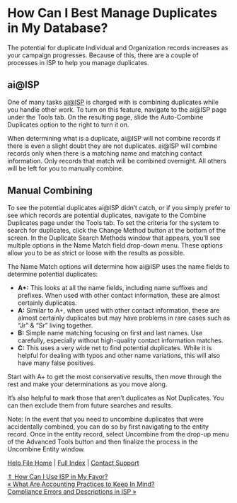  How Can I Best Manage Duplicates in My Database?
==========

The potential for duplicate Individual and Organization records increases as your campaign progresses. Because of this, there are a couple of processes in ISP to help you manage duplicates.

ai@ISP
----------

One of many tasks [ai@ISP](https://ispolitical.com/What-Is-ai-ISP/) is charged with is combining duplicates while you handle other work. To turn on this feature, navigate to the ai@ISP page under the Tools tab. On the resulting page, slide the Auto-Combine Duplicates option to the right to turn it on.

When determining what is a duplicate, ai@ISP will not combine records if there is even a slight doubt they are not duplicates. ai@ISP will combine records only when there is a matching name and matching contact information. Only records that match will be combined overnight. All others will be left for you to manually combine.

Manual Combining
----------

To see the potential duplicates ai@ISP didn’t catch, or if you simply prefer to see which records are potential duplicates, navigate to the Combine Duplicates page under the Tools tab. To set the criteria for the system to search for duplicates, click the Change Method button at the bottom of the screen. In the Duplicate Search Methods window that appears, you’ll see multiple options in the Name Match field drop-down menu. These options allow you to be as strict or loose with the results as possible. 

The Name Match options will determine how ai@ISP uses the name fields to determine potential duplicates:

* **A+:** This looks at all the name fields, including name suffixes and prefixes. When used with other contact information, these are almost certainly duplicates.
* **A:** Similar to A+, when used with other contact information, these are almost certainly duplicates but may have problems in rare cases such as “Jr” & “Sr” living together.
* **B:** Simple name matching focusing on first and last names. Use carefully, especially without high-quality contact information matches.
* **C:** This uses a very wide net to find potential duplicates. While it is helpful for dealing with typos and other name variations, this will also have many false positives.

Start with A+ to get the most conservative results, then move through the rest and make your determinations as you move along. 

It’s also helpful to mark those that aren’t duplicates as Not Duplicates. You can then exclude them from future searches and results.

Note: In the event that you need to uncombine duplicates that were accidentally combined, you can do so by first navigating to the entity record. Once in the entity record, select Uncombine from the drop-up menu of the Advanced Tools button and then finalize the process in the Uncombine Entity window.

[Help File Home](/help/) | [Full Index](/Help-File-Directory/) | [Contact Support](mailto:support@ISPolitical.com)

[⇑ How Can I Use ISP in My Favor?](/How-Can-I-Use-ISP-in-My-Favor)  
[« What Are Accounting Practices to Keep In Mind?](/What-Are-Accounting-Practices-to-Keep-In-Mind)  
[Compliance Errors and Descriptions in ISP »](/Compliance-Errors-and-Descriptions-in-ISP)